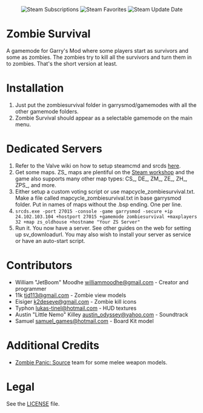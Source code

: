 <p align="center">
  <img alt="Steam Subscriptions" src="https://img.shields.io/steam/subscriptions/105462463?style=for-the-badge&logo=steam&label=Steam%20subscriptions&color=black">
  <img alt="Steam Favorites" src="https://img.shields.io/steam/favorites/105462463?style=for-the-badge&logo=steam&label=Steam%20favorites&color=black">
  <img alt="Steam Update Date" src="https://img.shields.io/steam/update-date/105462463?style=for-the-badge&logo=steam&label=Steam%20last%20update&color=black">
</p>

# Zombie Survival
A gamemode for Garry's Mod where some players start as survivors and some as zombies.
The zombies try to kill all the survivors and turn them in to zombies.
That's the short version at least.

# Installation

1. Just put the zombiesurvival folder in garrysmod/gamemodes with all the other gamemode folders.
2. Zombie Survival should appear as a selectable gamemode on the main menu.

# Dedicated Servers

1. Refer to the Valve wiki on how to setup steamcmd and srcds [here](https://developer.valvesoftware.com/wiki/SteamCMD).
2. Get some maps. ZS_ maps are plentiful on the [Steam workshop](https://steamcommunity.com/workshop/browse/?appid=4000&searchtext=zs_) and the game also supports many other map types: CS_, DE_, ZM_, ZE_, ZH_, ZPS_, and more.
3. Either setup a custom voting script or use mapcycle_zombiesurvival.txt. Make a file called mapcycle_zombiesurvival.txt in base garrysmod folder. Put in names of maps without the .bsp ending. One per line.
4. `srcds.exe -port 27015 -console -game garrysmod -secure +ip 24.102.103.104 +hostport 27015 +gamemode zombiesurvival +maxplayers 32 +map zs_oldhouse +hostname "Your ZS Server"`
5. Run it. You now have a server. See other guides on the web for setting up sv_downloadurl. You may also wish to install your server as service or have an auto-start script.

# Contributors

* William "JetBoom" Moodhe <williammoodhe@gmail.com> - Creator and programmer
* 11k <tjd113@gmail.com> - Zombie view models
* Eisiger <k2deseve@gmail.com> - Zombie kill icons
* Typhon <lukas-tinel@hotmail.com> - HUD textures
* Austin "Little Nemo" Killey <austin_odyssey@yahoo.com> - Soundtrack
* Samuel <samuel_games@hotmail.com> - Board Kit model

# Additional Credits
* [Zombie Panic: Source](http://www.zombiepanic.org/) team for some melee weapon models.

# Legal
See the [LICENSE](https://github.com/JetBoom/zombiesurvival/blob/master/LICENSE) file.
